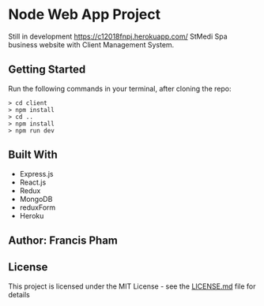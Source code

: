 # Node Web App Project
Still in development
https://c12018fnpj.herokuapp.com/
StMedi Spa business website with Client Management System.

## Getting Started

Run the following commands in your terminal, after cloning the repo:

```
> cd client
> npm install
> cd ..
> npm install
> npm run dev  
```

## Built With

* Express.js
* React.js
* Redux
* MongoDB
* reduxForm
* Heroku 
## Author: Francis Pham

## License

This project is licensed under the MIT License - see the [LICENSE.md](LICENSE.md) file for details
